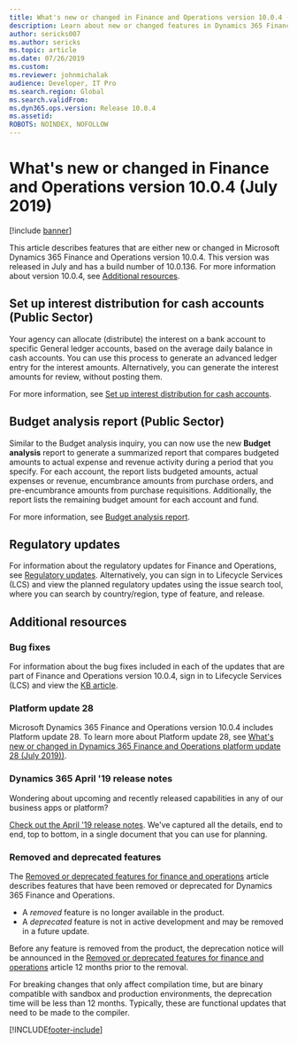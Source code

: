 ```yaml
---
title: What's new or changed in Finance and Operations version 10.0.4 (July 2019)
description: Learn about new or changed features in Dynamics 365 Finance and Operations version 10.0.4. This version was released in July 2019.
author: sericks007
ms.author: sericks
ms.topic: article
ms.date: 07/26/2019
ms.custom:
ms.reviewer: johnmichalak
audience: Developer, IT Pro
ms.search.region: Global
ms.search.validFrom: 
ms.dyn365.ops.version: Release 10.0.4
ms.assetid: 
ROBOTS: NOINDEX, NOFOLLOW
---
```


# What's new or changed in Finance and Operations version 10.0.4 (July 2019)

[!include [banner](../../../finance/includes/banner.md)]

This article describes features that are either new or changed in Microsoft Dynamics 365 Finance and Operations version 10.0.4. This version was released in July and has a build number of 10.0.136. For more information about version 10.0.4, see [Additional resources](#additional-resources).

## Set up interest distribution for cash accounts (Public Sector)
Your agency can allocate (distribute) the interest on a bank account to specific General ledger accounts, based on the average daily balance in cash accounts. You can use this process to generate an advanced ledger entry for the interest amounts. Alternatively, you can generate the interest amounts for review, without posting them.

For more information, see [Set up interest distribution for cash accounts](../../../finance/public-sector/interest-distribution.md).

## Budget analysis report (Public Sector)
Similar to the Budget analysis inquiry, you can now use the new **Budget analysis** report to generate a summarized report that compares budgeted amounts to actual expense and revenue activity during a period that you specify. For each account, the report lists budgeted amounts, actual expenses or revenue, encumbrance amounts from purchase orders, and pre-encumbrance amounts from purchase requisitions. Additionally, the report lists the remaining budget amount for each account and fund.

For more information, see [Budget analysis report](../../../finance/public-sector/budget-analysis-report.md).

## Regulatory updates
For information about the regulatory updates for Finance and Operations, see [Regulatory updates](../../../finance/localizations/global/regulatory-updates.md). Alternatively, you can sign in to Lifecycle Services (LCS) and view the planned regulatory updates using the issue search tool, where you can search by country/region, type of feature, and release.

## Additional resources

### Bug fixes
For information about the bug fixes included in each of the updates that are part of Finance and Operations version 10.0.4, sign in to Lifecycle Services (LCS) and view the [KB article](https://fix.lcs.dynamics.com/Issue/Details?bugId=328732&dbType=3&qc=cdb2117c03722ee9cdbcb2a2e0558dd5b40a37e3caa32850aca4c9a89c476eb2).

### Platform update 28
Microsoft Dynamics 365 Finance and Operations version 10.0.4 includes Platform update 28. To learn more about Platform update 28, see [What's new or changed in Dynamics 365 Finance and Operations platform update 28 (July 2019))](../../fin-ops/get-started/whats-new-platform-update-28.md).

### Dynamics 365 April '19 release notes
Wondering about upcoming and recently released capabilities in any of our business apps or platform?

[Check out the April '19 release notes](/business-applications-release-notes/April19/index). We've captured all the details, end to end, top to bottom, in a single document that you can use for planning.

### Removed and deprecated features
The [Removed or deprecated features for finance and operations](../migration-upgrade/deprecated-features.md) article describes features that have been removed or deprecated for Dynamics 365 Finance and Operations.

- A *removed* feature is no longer available in the product.
- A *deprecated* feature is not in active development and may be removed in a future update.

Before any feature is removed from the product, the deprecation notice will be announced in the [Removed or deprecated features for finance and operations](../migration-upgrade/deprecated-features.md) article 12 months prior to the removal.

For breaking changes that only affect compilation time, but are binary compatible with sandbox and production environments, the deprecation time will be less than 12 months. Typically, these are functional updates that need to be made to the compiler.


[!INCLUDE[footer-include](../../../includes/footer-banner.md)]
